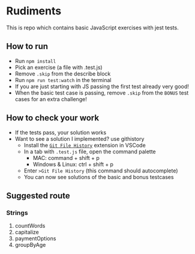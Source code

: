 # Rudiments

This is repo which contains basic JavaScript exercises with jest tests.

## How to run

- Run `npm install`
- Pick an exercise (a file with .test.js)
- Remove `.skip` from the describe block
- Run `npm run test:watch` in the terminal
- If you are just starting with JS passing the first test already very good!
- When the basic test case is passing, remove `.skip` from the `BONUS` test cases for an extra challenge!

## How to check your work

- If the tests pass, your solution works
- Want to see a solution I implemented? use githistory
  - Install the [`Git File History`](https://marketplace.visualstudio.com/items?itemName=pomber.git-file-history) extension in VSCode
  - In a tab with `.test.js` file, open the command palette
    - MAC: command + shift + p
    - Windows & Linux: ctrl + shift + p
  - Enter `>Git File History` (this command should autocomplete)
  - You can now see solutions of the basic and bonus testcases

## Suggested route

### Strings

1. countWords
2. capitalize
3. paymentOptions
4. groupByAge
